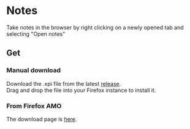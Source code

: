 # Notes
Take notes in the browser by right clicking on a newly opened tab and selecting "Open notes"

## Get
### Manual download
Download the .xpi file from the latest [release](https://github.com/TheNamlessGuy/browser-notes/releases).  
Drag and drop the file into your Firefox instance to install it.

### From Firefox AMO
The download page is [here](https://addons.mozilla.org/firefox/addon/namless-notes/).